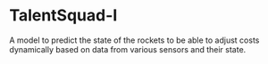 # TalentSquad-I

A model to predict the state of the rockets to be able to adjust costs dynamically based on data from various sensors and their state.

